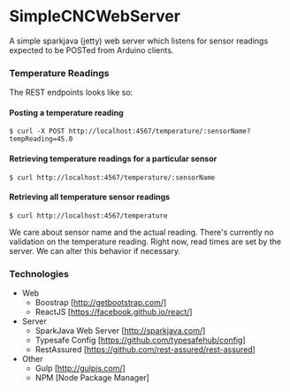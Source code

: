 # SimpleCNCWebServer

A simple sparkjava (jetty) web server which listens for sensor readings expected to be POSTed from Arduino clients.

 
### Temperature Readings
The REST endpoints looks like so:

#### Posting a temperature reading
`$ curl -X POST http://localhost:4567/temperature/:sensorName?tempReading=45.0`

#### Retrieving temperature readings for a particular sensor
`$ curl http://localhost:4567/temperature/:sensorName`

#### Retrieving all temperature sensor readings
`$ curl http://localhost:4567/temperature`

We care about sensor name and the actual reading. There's currently no validation on the temperature reading. Right now, read times are set by the server. We can alter this behavior if necessary.
 
### Technologies
 - Web
   + Boostrap [http://getbootstrap.com/]
   + ReactJS [https://facebook.github.io/react/]
 - Server
   + SparkJava Web Server [http://sparkjava.com/]
   + Typesafe Config [https://github.com/typesafehub/config]
   + RestAssured [https://github.com/rest-assured/rest-assured]
 - Other
   + Gulp [http://gulpjs.com/]
   + NPM [Node Package Manager]
